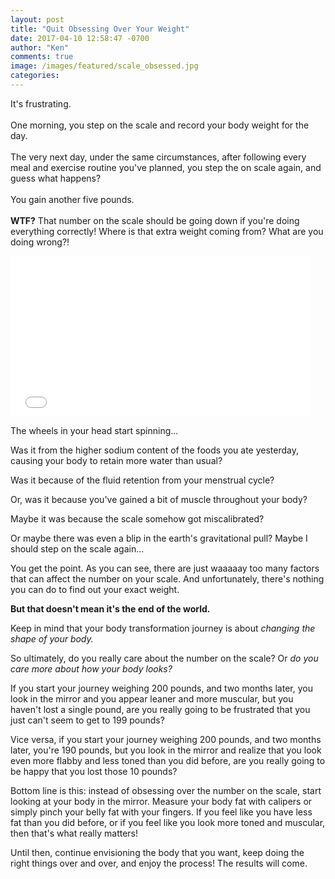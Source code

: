 ```yaml
---
layout: post
title: "Quit Obsessing Over Your Weight"
date: 2017-04-10 12:58:47 -0700
author: "Ken"
comments: true
image: /images/featured/scale_obsessed.jpg
categories:
---
```


It's frustrating.<br/>
<br/>
One morning, you step on the scale and record your body weight for the day.<br/>
<br/>
The very next day, under the same circumstances, after following every meal and exercise routine you've planned, you step the on scale again, and guess what happens?<br/>
<br/>
You gain another five pounds.<br/>
<br/>
**WTF?** That number on the scale should be going down if you're doing everything correctly! Where is that extra weight coming from? What are you doing wrong?!

<iframe src="//giphy.com/embed/FlOHnTIv1mj2U" width="480" height="256.6530612244898" frameBorder="0" class="giphy-embed" allowFullScreen></iframe>

The wheels in your head start spinning...

Was it from the higher sodium content of the foods you ate yesterday, causing your body to retain more water than usual?

Was it because of the fluid retention from your menstrual cycle?

Or, was it because you've gained a bit of muscle throughout your body?

Maybe it was because the scale somehow got miscalibrated?

Or maybe there was even a blip in the earth's gravitational pull? Maybe I should step on the scale again...

You get the point. As you can see, there are just waaaaay too many factors that can affect the number on your scale. And unfortunately, there's nothing you can do to find out your exact weight.

**But that doesn't mean it's the end of the world.**

Keep in mind that your body transformation journey is about *changing the shape of your body.*

So ultimately, do you really care about the number on the scale? Or *do you care more about how your body looks?*

If you start your journey weighing 200 pounds, and two months later, you look in the mirror and you appear leaner and more muscular, but you haven't lost a single pound, are you really going to be frustrated that you just can't seem to get to 199 pounds?

Vice versa, if you start your journey weighing 200 pounds, and two months later, you're 190 pounds, but you look in the mirror and realize that you look even more flabby and less toned than you did before, are you really going to be happy that you lost those 10 pounds?

Bottom line is this: instead of obsessing over the number on the scale, start looking at your body in the mirror. Measure your body fat with calipers or simply pinch your belly fat with your fingers. If you feel like you have less fat than you did before, or if you feel like you look more toned and muscular, then that's what really matters!

Until then, continue envisioning the body that you want, keep doing the right things over and over, and enjoy the process! The results will come.
